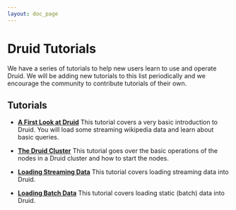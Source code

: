 ```yaml
---
layout: doc_page
---
```

# Druid Tutorials

We have a series of tutorials to help new users learn to use and operate Druid. We will be adding new tutorials to this list periodically and we encourage the community to contribute tutorials of their own.

## Tutorials

* **[A First Look at Druid](./Tutorial:-A-First-Look-at-Druid.html)**
This tutorial covers a very basic introduction to Druid. You will load some streaming wikipedia data and learn about basic queries.

* **[The Druid Cluster](./Tutorial:-The-Druid-Cluster.html)**
This tutorial goes over the basic operations of the nodes in a Druid cluster and how to start the nodes.

* **[Loading Streaming Data](./Tutorial:-Loading-Streaming-Data.html)**
This tutorial covers loading streaming data into Druid.

* **[Loading Batch Data](./Tutorial:-Loading-Batch-Data.html)**
This tutorial covers loading static (batch) data into Druid.

